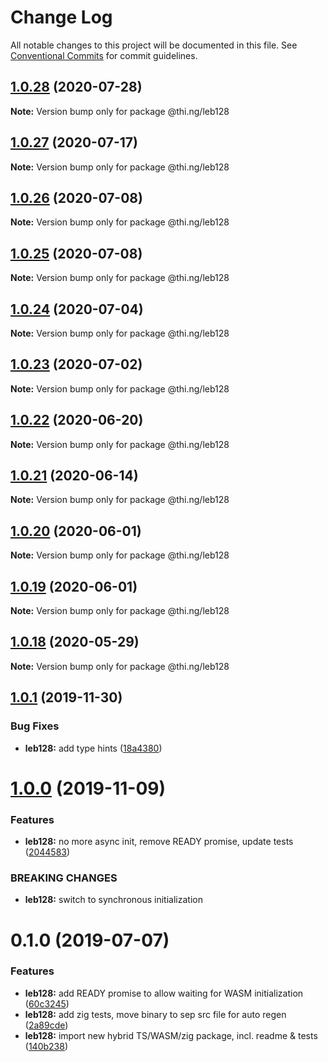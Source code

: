 # Change Log

All notable changes to this project will be documented in this file.
See [Conventional Commits](https://conventionalcommits.org) for commit guidelines.

## [1.0.28](https://github.com/thi-ng/umbrella/compare/@thi.ng/leb128@1.0.27...@thi.ng/leb128@1.0.28) (2020-07-28)

**Note:** Version bump only for package @thi.ng/leb128





## [1.0.27](https://github.com/thi-ng/umbrella/compare/@thi.ng/leb128@1.0.26...@thi.ng/leb128@1.0.27) (2020-07-17)

**Note:** Version bump only for package @thi.ng/leb128





## [1.0.26](https://github.com/thi-ng/umbrella/compare/@thi.ng/leb128@1.0.25...@thi.ng/leb128@1.0.26) (2020-07-08)

**Note:** Version bump only for package @thi.ng/leb128





## [1.0.25](https://github.com/thi-ng/umbrella/compare/@thi.ng/leb128@1.0.24...@thi.ng/leb128@1.0.25) (2020-07-08)

**Note:** Version bump only for package @thi.ng/leb128





## [1.0.24](https://github.com/thi-ng/umbrella/compare/@thi.ng/leb128@1.0.23...@thi.ng/leb128@1.0.24) (2020-07-04)

**Note:** Version bump only for package @thi.ng/leb128





## [1.0.23](https://github.com/thi-ng/umbrella/compare/@thi.ng/leb128@1.0.22...@thi.ng/leb128@1.0.23) (2020-07-02)

**Note:** Version bump only for package @thi.ng/leb128





## [1.0.22](https://github.com/thi-ng/umbrella/compare/@thi.ng/leb128@1.0.21...@thi.ng/leb128@1.0.22) (2020-06-20)

**Note:** Version bump only for package @thi.ng/leb128





## [1.0.21](https://github.com/thi-ng/umbrella/compare/@thi.ng/leb128@1.0.20...@thi.ng/leb128@1.0.21) (2020-06-14)

**Note:** Version bump only for package @thi.ng/leb128





## [1.0.20](https://github.com/thi-ng/umbrella/compare/@thi.ng/leb128@1.0.19...@thi.ng/leb128@1.0.20) (2020-06-01)

**Note:** Version bump only for package @thi.ng/leb128





## [1.0.19](https://github.com/thi-ng/umbrella/compare/@thi.ng/leb128@1.0.18...@thi.ng/leb128@1.0.19) (2020-06-01)

**Note:** Version bump only for package @thi.ng/leb128





## [1.0.18](https://github.com/thi-ng/umbrella/compare/@thi.ng/leb128@1.0.17...@thi.ng/leb128@1.0.18) (2020-05-29)

**Note:** Version bump only for package @thi.ng/leb128





## [1.0.1](https://github.com/thi-ng/umbrella/compare/@thi.ng/leb128@1.0.0...@thi.ng/leb128@1.0.1) (2019-11-30)

### Bug Fixes

* **leb128:** add type hints ([18a4380](https://github.com/thi-ng/umbrella/commit/18a4380336604f4a8fc890296d5c9dce5d9c0cd2))

# [1.0.0](https://github.com/thi-ng/umbrella/compare/@thi.ng/leb128@0.1.5...@thi.ng/leb128@1.0.0) (2019-11-09)

### Features

* **leb128:** no more async init, remove READY promise, update tests ([2044583](https://github.com/thi-ng/umbrella/commit/20445837f5af1891703e1c51fe8db56e69f11c86))

### BREAKING CHANGES

* **leb128:** switch to synchronous initialization

# 0.1.0 (2019-07-07)

### Features

* **leb128:** add READY promise to allow waiting for WASM initialization ([60c3245](https://github.com/thi-ng/umbrella/commit/60c3245))
* **leb128:** add zig tests, move binary to sep src file for auto regen ([2a89cde](https://github.com/thi-ng/umbrella/commit/2a89cde))
* **leb128:** import new hybrid TS/WASM/zig package, incl. readme & tests ([140b238](https://github.com/thi-ng/umbrella/commit/140b238))
